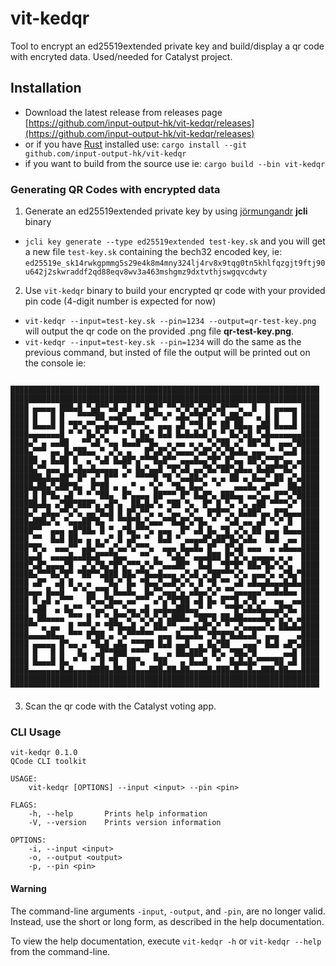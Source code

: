 # vit-kedqr

Tool to encrypt an ed25519extended private key and build/display a qr code with encryted data.
Used/needed for Catalyst project.

## Installation
- Download the latest release from releases page [https://github.com/input-output-hk/vit-kedqr/releases](https://github.com/input-output-hk/vit-kedqr/releases)
- or if you have [Rust](https://www.rust-lang.org/learn/get-started) installed use: `cargo install --git github.com/input-output-hk/vit-kedqr`
- if you want to build from the source use ie: `cargo build --bin vit-kedqr`

### Generating QR Codes with encrypted data
1. Generate an ed25519extended private key by using [jörmungandr](https://github.com/input-output-hk/jormungand) **jcli** binary
- `jcli key generate --type ed25519extended test-key.sk`
and you will get a new file `test-key.sk` containing the bech32 encoded key, ie: `ed25519e_sk14rwkgpmmg5s29e4k8m4mny324lj4rv8x9tqg0tn5khlfqzgjt9ftj90u642j2skwraddf2qd88eqv8wv3a463mshgmz9dxtvthjswgqvcdwty`

2. Use `vit-kedqr` binary to build your encrypted qr code with your provided pin code (4-digit number is expected for now)
- `vit-kedqr --input=test-key.sk --pin=1234 --output=qr-test-key.png` will output the qr code on the provided .png file **qr-test-key.png**.
- `vit-kedqr --input=test-key.sk --pin=1234` will do the same as the previous command, but insted of file the output will be printed out on the console ie:
```

█████████████████████████████████████████████████████████████████████
█████████████████████████████████████████████████████████████████████
████ ▄▄▄▄▄ ███▄█ ▀▄█▀▀▄█ ▄█ ▀ █▄█▀ ▀▀▄▀█▀▄▀▄█▀▄█▀▀▀▄  █  █ ▄▄▄▄▄ ████
████ █   █ █   ▀▀▀▀██ ▄▄█▀▄▄ ▀█▄▀▀▄▀ ▄█▄▀▀█▀▄▀ ▀▄██▄▀▀ ▄ █ █   █ ████
████ █▄▄▄█ █ ▀█▀▄▀▀▄▄█▄▄▀▀█▀▀▀▄  ▄▄▄ ▄█ ▀▀█ █▀ ██ ██▄▄ ▄██ █▄▄▄█ ████
████▄▄▄▄▄▄▄█ ▀ ▀ █▄▀▄▀ ▀ ▀ █ █▄▀ █▄█ █▄█▄█▄█ █ ▀ █▄▀▄█ ▀▄█▄▄▄▄▄▄▄████
████▄▀ ▄ ▄▄██   ▀▀▄█ ▀▄▄ █▄▄█▀▀█▄  ▄ ▄▄ ▄ ▄ ▀▄▀██ ▄▀ ██▀▄█  ▄▄▄▀█████
████▄▀▀▀ ▄▄ █▄▀██▄▄ ▀ ▄▀▄ ▄   █▀▄█▀▄▀▄▄▄▄▀▄█▀▄▀▄▀█▄█▄ ▄▄▄ ▀ ▀▄▄█ ████
██████ ▄ █▄██ █  ▄ ▀▄█ █▄██▀▄▀▀▀█▄█▀▀ ▄▄▄█▄▄▀█▀ █▀▄▄ ██▀▄▀▀█▀▄▄ ▄████
█████▄▀▀▄▄▄ █ ▄█▄▄█▄▄▄▄▄ ▀▄ █▄▀▄▄█ ▀█▀▄█ ▄▄▀█▄▀██▀▄█▄▄ █▄██▀▀█▄▀ ████
███████▄█▄▄██▀ █▀ ▄▀ █▀▀ ▀  ▀▀▀▀█ ▀█ ▀▄▄██▄▀ ▄ ▄ ██ ▄ █▄▄▀ ██ ▄▀▄████
█████▄██▄▀▄██▀█▄  █▀██ ▄ ▄ ▀ ▄ ▀▄▀  ▀█▄ █▄▄▀  ▀   ▄▄▄█▄ ▄█▀▀  ██▄████
████ █ █▀█▄ ▄█ ▀ ▀ ▀██▄  █▀▄▄▄▄ ██▀▀▀ █▀ █▄█▀▄ ███▄▄ ▄▄▀▄▄ █▀▀▄▀█████
██████▄█▄ ▄▀██▀███▀▄ ▄█▀▄  ██▄█▄▀▄ ▀██ ▀▄  █▀ █ ▀▄ ▀▄ ▄██ ▀▀▀▀▄▀ ████
████▄▀ ▄█▄▄▀▀▄▀▄ ▄▄▀█▄█ █ █▀▄▀▀▄ ▄ ▀▄▄ ▀▄▀  █▀█▀▀▄ █▄██▀▄▄ █▀█▄▄▄████
████▄███▄▀▄ ▀▄▄▄██▀█▄ ▀ ▀▀█▀█▄▀▄▄▄▀▀█▄█▀▄▀█▄ ▀  ▀▄█ ▄▄ ▄█ ▀▄▀ █  ████
█████▀▀  ▄▄▄ ▄█▀██▄ █ ▀ ▄▀█▄▀▀▀▄ ▄▄▄  █▀ ▄█ █▄ ▀█ ▄▀▄ ██ ▄▄▄ █▄▄▄████
████ ▀▀  █▄█ ██▄ ▄ ▄ ▄▀ █ ▄█▀ ▀  █▄█ ▀ ▄▄▄▄█▀▄██▀█▄▀▄█▄  █▄█  ▄▄ ████
████▀█▀▄  ▄▄▄▀▀ ▄█▄▀▀ ▄▀▄▄▀▄▀▀▀▄  ▄▄▄ █▄▄█▄ █▀  █▀▄█ ▄▄▄  ▄ ▄█▄▄▄████
████▄▄█  ▄▄▄▄█▄▄██▄█▀▀▀█▄▄   ▀▀ ▄  ▀▄█▄▀ ▄▄▄███ █▀▄▀▄ ▄▄▄▄▄ ▄ ▄  ████
████▀▄█▀▄▄▄▄▀█  ▄▀▄▀█▄▀█▀▄▀▀▀▄▀▄▀▀▄▄▄██▀  █▄█  ▀█▀█▀ ██▄▀█▄▀▄▀▄  ████
█████▄▀▀▀█▄▀█▀ ▀██▀▀▄███ ██▄▀▀█▄▄█▄▄▄ ▄▀▄█ ▄▀██▀▀▀▄▀▄ ▄▄▄▀▄ ▄▀█▄▀████
████ ▄█▀  ▄█ █ ▄ ▄   ▀█▄▀ █▄ ▀█▄▄▀▄▄█▀▄▀▄ █ ▀█ ▀▀ ▄█ ▄█▄▄█▄▄▄█▄█▄████
████▄▄▄ █▄▄█  ▀ ▀▄▄▀▀█ █▄▄█▄  █▄▀▀▄▄▄▀▄ ▄█▄▄▀▄▀ ▀▀▄▄▄▄▄▄▀▄▄█▄█▄▄ ████
████ █ ▄█ ▄▀▀▀   █▀▄▄▀█▄▄ ▄▄▀▀▀ ▄▀▄▀█▀██ ▄█ █▄ █▀▀█ ▄▀█ ▄  ▄▄  ▄▄████
████ ▄██  ▄ █▄▀▀  ▀▄▄▀▀▄ ▀▄▄ ▄█ ▄▄█▄▄███▄▄▀ ▀   ▀▀█▀▄█▄█▄▄▄▄█▀█▄ ████
████▄ ██▄▄▄▄ ▀▀▀ █ ▀ ▀▄█▀▀▄▀▀▄▀▄▀▄▀▄███▄ ▀██▀█ ██▄██▄▄▄▄█▄▄▀▄▀▄ ▄████
████▀▀ ▄ ▄▄  █ ▀▀▀▄▀ ▀█▀█▄▄█ ▄▀ ██▄▀▀ ▄▄▄█▄█▀▄▀ ▀ ▄▀▄▄▄▄▄▀▄ ██▄█▄████
████▄▄▄▄██▄▄ ▀▀▀ █▀██ ▄ ▀▄▀▀▀▀▀▀ ▄▄▄ █▄▄▄█▄ ▀█▀█▀█▄█▄▄█  ▄▄▄    ▄████
████ ▄▄▄▄▄ █▀▄▄ ▄ ▀█▄█ ▄█▄ ▀▀▀██ █▄█ ▄▄█  ▄ █▄▀██   ▄▄▄▀ █▄█ ▄█▀▄████
████ █   █ █   █▄  ▄█▀▀███ ▀▀▀▀ ▄  ▄ ██▄███▀ █▀▄ ▀██▄▀█      ▄▄█ ████
████ █▄▄▄█ █▄ ▀ ▀ ▀ █ ▀█  ██▀▄  ▀██   ▄ █▄▄█  ▀  █▄█▄█▄▀▀▀▀██ ▄█ ████
████▄▄▄▄▄▄▄█▄█▄▄▄▄████▄██▄██▄▄▄███▄██▄██▄▄▄▄█▄███▄█▄▄█▄▄███▄██▄▄▄████
█████████████████████████████████████████████████████████████████████
▀▀▀▀▀▀▀▀▀▀▀▀▀▀▀▀▀▀▀▀▀▀▀▀▀▀▀▀▀▀▀▀▀▀▀▀▀▀▀▀▀▀▀▀▀▀▀▀▀▀▀▀▀▀▀▀▀▀▀▀▀▀▀▀▀▀▀▀▀
```

3. Scan the qr code with the Catalyst voting app.


### CLI Usage
```
vit-kedqr 0.1.0
QCode CLI toolkit

USAGE:
    vit-kedqr [OPTIONS] --input <input> --pin <pin>

FLAGS:
    -h, --help       Prints help information
    -V, --version    Prints version information

OPTIONS:
    -i, --input <input>
    -o, --output <output>
    -p, --pin <pin>
```

#### Warning

The command-line arguments `-input`, `-output`, and `-pin`, are no longer valid. Instead, use the short or long form, as described in the help documentation.

To view the help documentation, execute `vit-kedqr -h` or `vit-kedqr --help` from the command-line.
